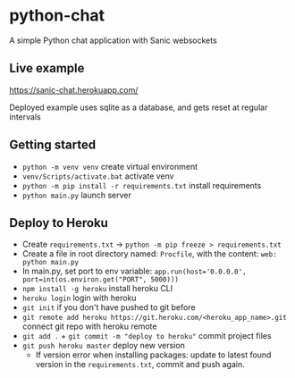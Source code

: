 # python-chat
A simple Python chat application with Sanic websockets

## Live example
https://sanic-chat.herokuapp.com/

Deployed example uses sqlite as a database, and gets reset at regular intervals

## Getting started
- `python -m venv venv` create virtual environment
- `venv/Scripts/activate.bat` activate venv
- `python -m pip install -r requirements.txt` install requirements
- `python main.py` launch server

## Deploy to Heroku
- Create `requirements.txt` -> `python -m pip freeze > requirements.txt` 
- Create a file in root directory named: `Procfile`, with the content: 
  `web: python main.py`
- In main.py, set port to env variable:
  `app.run(host='0.0.0.0', port=int(os.environ.get("PORT", 5000)))`
- `npm install -g heroku` install heroku CLI
- `heroku login` login with heroku
- `git init` if you don't have pushed to git before
- `git remote add heroku https://git.heroku.com/<heroku_app_name>.git` connect git repo with heroku remote
- `git add .` + `git commit -m "deploy to heroku"` commit project files
- `git push heroku master` deploy new version
  - If version error when installing packages: update to latest found version in the `requirements.txt`, commit and push again.